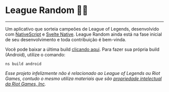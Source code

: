# League Random 📲🎲
---
Um aplicativo que sorteia campeões de League of Legends, desenvolvido com [NativeScript](https://github.com/NativeScript/NativeScript) e [Svelte Native](https://github.com/halfnelson/svelte-native). League Random ainda está na fase inicial de seu desenvolvimento e toda contribuição é bem-vinda.

Você pode baixar a última build [clicando aqui](https://github.com/PxLucasF/league-random/releases). Para fazer sua própria build (Android), utilize o comando:
```
ns build android
```

*Esse projeto infelizmente não é relacionado ao League of Legends ou Riot Games, contudo o mesmo utiliza materiais que são [propriedade intelectual da Riot Games, Inc](https://www.riotgames.com/pt-br/terms-of-service-BR#clausula3.2).*